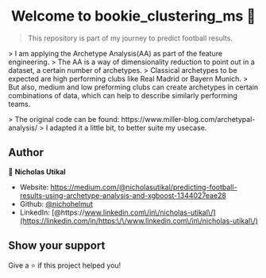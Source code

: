 <h1 align="center">Welcome to bookie_clustering_ms 👋</h1>
<p>
</p>

> This repository is part of my journey to predict football results.
<p>
</p>
> I am applying the Archetype Analysis(AA) as part of the feature engineering.
> The AA is a way of dimensionality reduction to point out in a dataset, a certain number of archetypes. 
> Classical archetypes to be expected are high performing clubs like Real Madrid or Bayern Munich. 
> But also, medium and low preforming clubs can create archetypes in certain combinations of data, which can help to describe similarly performing teams.
<p>
</p>
> The original code can be found: https://www.miller-blog.com/archetypal-analysis/
> I adapted it a little bit, to better suite my usecase.

## Author

👤 **Nicholas Utikal**

* Website: https://medium.com/@nicholasutikal/predicting-football-results-using-archetype-analysis-and-xgboost-1344027eae28
* Github: [@nichohelmut](https://github.com/nichohelmut)
* LinkedIn: [@https:\/\/www.linkedin.com\/in\/nicholas-utikal\/](https://linkedin.com/in/https:\/\/www.linkedin.com\/in\/nicholas-utikal\/)

## Show your support

Give a ⭐️ if this project helped you!
